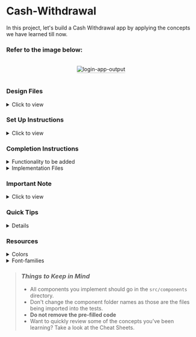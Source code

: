 # Cash-Withdrawal
In this project, let's build a Cash Withdrawal app by applying the concepts we have learned till now.

### Refer to the image below:

<br/>
<div style="text-align: center;">
<img src="https://assets.ccbp.in/frontend/content/react-js/cash-withdrawal-output-v2.gif" alt="login-app-output" style="max-width:50%;box-shadow:0 2.8px 2.2px rgba(0, 0, 0, 0.12)">
</div>
<br/>

### Design Files

<details>
<summary>Click to view</summary>

- [Extra Small (Size < 576px), Small (Size >= 576px)](https://assets.ccbp.in/frontend/content/react-js/login-sm-output.png)
- [Medium (Size >= 768px), Large (Size >= 992px) and Extra Large (Size >= 1200px)](https://assets.ccbp.in/frontend/content/react-js/login-lg-output.png)

</details>

### Set Up Instructions

<details>
<summary>Click to view</summary>

- Download dependencies by running `npm install`
- Start up the app using `npm start`
</details>

### Completion Instructions

<details>
<summary>Functionality to be added</summary>
<br/>

The app must have the following functionalities

- Initially, the balance should be **2000** rupees.
- When a denomination is clicked, then the respective value should be deducted from the balance available.
- The **CashWithdrawal** component receives the **denominationsList** as a prop. It consists of a list of denomination objects with the following properties in each denomination object
  - id : Number
  - value : Number 

</details>

<details>
<summary>Implementation Files</summary>
<br/>

Use these files to complete the implementation:

  - src/components/CashWithdrawal/index.js
  - src/components/CashWithdrawal/index.css
  - src/components/DenominationItem/index.js
  - src/components/DenominationItem/index.css

</details>

### Important Note

<details>
<summary>Click to view</summary>
<br/>
**The following instructions are required for the tests to pass**

- Achieve the given layout using only Class Component
</details>

### Quick Tips
<details>
  
- The string method slice() extracts a section of a string and returns it as a new string, without modifying the original string
  - 1.const text = "The quick brown fox";
  - 2.console.log(text.slice(0, 3)); // The
  - 3.console.log(text.slice(2, 3)); // e
- You can use the cursor CSS property to specify the mouse cursor to be displayed when pointing over an element
  -  cursor: pointer;
- You can use the below outline CSS property for buttons and input elements to remove the highlighting when the elements are clicked
  -  outline: none;
    
</details>

### Resources

<details>
<summary>Colors</summary>

<br/>

<div style="background-color:  #150b3e; width: 150px; padding: 10px; color: black">Hex: #150b3e</div>
<div style="background-color: #c7d2fe ; width: 150px; padding: 10px; color: white">Hex: #c7d2fe</div>
<div style="background-color:  #7c3aed; width: 150px; padding: 10px; color: black">Hex: #7c3aed</div>
<div style="background-color: #d4d2db; width: 150px; padding: 10px; color: white">Hex: #d4d2db</div>
<div style="background-color: #585076;width: 150px; padding: 10px; color: black">Hex:  #585076</div>
<div style="background-color: #382f5a; width: 150px; padding: 10px; color: white">Hex: #382f5a</div>
<div style="background-color: #c4c4c4; width: 150px; padding: 10px; color: white">Hex: #c4c4c4</div>

</details>

<details>
<summary>Font-families</summary>

- Roboto

</details>

> ### _Things to Keep in Mind_
>
> - All components you implement should go in the `src/components` directory.
> - Don't change the component folder names as those are the files being imported into the tests.
> - **Do not remove the pre-filled code**
> - Want to quickly review some of the concepts you’ve been learning? Take a look at the Cheat Sheets.
